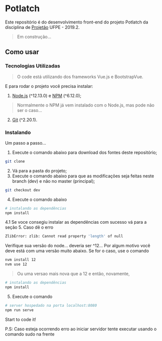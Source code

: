 # Potlatch


Este repositório é do desenvolvimento front-end do projeto Potlatch da disciplina de [Projetão](https://projetao.ranoya.com) UFPE - 2019.2.

> Em construção...

## Como usar 

### Tecnologias Utilizadas

>O code está utilizando dos frameworks Vue.js e BootstrapVue. 

E para rodar o projeto você precisa instalar:

1. [Node.js](https://nodejs.org/) (^12.13.0) e [NPM](https://www.npmjs.com/package/npm) (^6.12.0); 
>Normalmente o NPM já vem instalado com o Node.js, mas pode não ser o caso...
2. [Git](https://git-scm.com/) (^2.20.1). 

### Instalando
Um passo a passo...
1. Execute o comando abaixo para download dos fontes deste repositório;
``` bash
git clone 
``` 
2. Vá para a pasta do projeto;
3. Execute o comando abaixo para que as modificações seja feitas neste branch (dev) e não no master (principal);
```bash
git checkout dev
``` 

4. Execute o comando abaixo
``` bash
# instalando as dependências
npm install
```
4.1 Se voce consegiu instalar as dependências com sucesso vá para a seção 5. Caso dê o erro
```bash
ZlibError: zlib: Cannot read property 'length' of null 
```
Verifique sua versão do node... deveria ser ^12... Por algum motivo você deve está com uma versão muito abaixo.
Se for o caso, use o comando
```bash
nvm install 12
nvm use 12
```
>Ou uma versao mais nova que a 12 e então, novamente,
```bash
# instalando as dependências
npm install
```

5. Execute o comando 
``` bash
# server hospedado na porta localhost:8080
npm run serve
```
Start to code it!

P.S: Caso esteja ocorrendo erro ao iniciar servidor tente executar usando o comando sudo na frente


